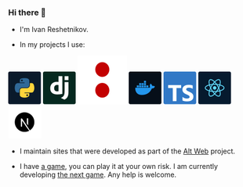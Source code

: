### Hi there 👋

- I'm Ivan Reshetnikov.

- In my projects I use:

![Python](icons/python.svg)
![Django](icons/django.svg)
![Django REST Framework](icons/django-rest-framework.svg)
![Docker](icons/docker.svg)
![TypeScript](icons/typescript.svg)
![React](icons/react.svg)
![Next JS](icons/next-js.svg)

- I maintain sites that were developed as part of the [Alt Web](https://github.com/alt-web) project.

- I have [a game](https://github.com/pixeltrain/student-quest), you can play it at your own risk. I am currently developing [the next game](https://github.com/pixeltrain/btw). Any help is welcome.
